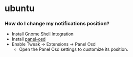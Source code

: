 # ubuntu

### How do I change my notifications position?
- Install [Gnome Shell Integration](https://wiki.gnome.org/Projects/GnomeShellIntegrationForChrome/Installation)
- Install [panel-osd](https://extensions.gnome.org/extension/708/panel-osd/)
- Enable Tweak -> Extensions -> Panel Osd
  - Open the Panel Osd settings to customize its position.
